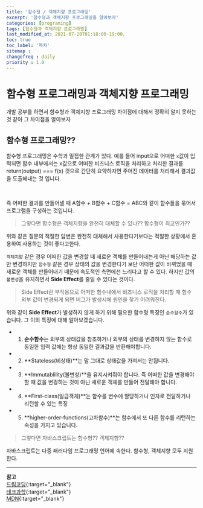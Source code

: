 ```yaml
---
title: '함수형 / 객체지향 프로그래밍'
excerpt: '함수형과 객체지향 프로그래밍을 알아보자' 
categories: [programing]
tags: [함수형과 객체지향 프로그래밍]
last_modified_at: 2021-07-20T01:18:00-19:00, 
toc: true 
toc_label: '목차'
sitemap :
changefreq : daily
priority : 1.0
---
```


# 함수형 프로그래밍과 객체지향 프로그래밍

개발 공부를 하면서 함수형과 객체지향 프로그래밍 차이점에 대해서 정확히 알지 못하는 것 같아 그 차이점을 알아보자

## 함수형 프로그래밍??

함수형 프로그래밍은 수학과 밀접한 관계가 있다. 예를 들어 input으로 어떠한 `x`값이 입력되면 함수 내부에서는
x값으로 어떠한 비즈니스 로직을 처리하고 처리한 결과를 return(output) === f(x) 것으로 간단히 요약하자면 주어진 데이터를 처리해서 결과값을 도출해내는 것 입니다.

<br>

즉 어떠한 결과를 만들어낼 때 A함수 + B함수 + C함수 = ABC와 같이 함수들을 묶어서 프로그램을 구성하는 것입니다.

> 그렇다면 함수형은 객체지향을 완전히 대체할 수 있나?? 함수형이 최고인가??

위와 같은 질문의 적절한 답변은 완전히 대체해서 사용한다기보다는 적절한 상황에서 혼용하여 사용하는 것이 좋다고한다.

`객체지향` 같은 경우 어떠한 값을 변경할 때 새로운 객체를 만들어내는게 아닌 해당하는 값만 변경하지만
`함수형` 같은 경우 상태의 값을 변경한다기 보단 어떠한 값이 바뀌었을 때 새로운 객체를 만들어내기 때문에 속도적인 측면에선 느리다고 할 수 있다.
하지만 값의 `불변성`을 유지하면서 **Side Effect**를 줄일 수 있다는 것이다. 

> Side Effect란 부작용으로 어떠한 함수내에서 비즈니스 로직을 처리할 때 함수 외부 값이 변경되게 되면 버그가 발생시에 원인을 찾기 어려워진다.

위와 같이 **Side Effect**가 발생하지 않게 하기 위해 필요한 함수형 특징인 `순수함수`가 있습니다. 그 이외 특징에 대해 알아보겠습니다.

- 1) **순수함수**는 외부의 상태값을 참조하거나 외부의 상태를 변경하지 않는 함수로 동일한 입력 값에는 항상 동일한 결과값을 반환해야합니다. 
- 2) **Stateless(비상태)**는 말 그대로 상태값을 가져서는 안됩니다.
- 3) **Immutablility(불변성)**을 유지시켜줘야 합니다. 즉 어떠한 값을 변경해야할 때 값을 변경하는 것이 아닌 새로운 객체를 만들어 전달해야 합니다.  
- 4) **First-class(일급객체)**는 함수를 변수에 할당하거나 인자로 전달하거나 리턴할 수 있는 특징
- 5) **higher-order-functions(고차함수)**는 함수에서 또 다른 함수를 리턴하는 속성을 가지고 있습니다. 

> 그렇다면 자바스크립트는 함수형?? 객체지향??

자바스크립트는 다중 패러다임 프로그래밍 언어에 속한다. 함수형, 객체지향 모두 지원한다.


---

**참고** <br>
[드림코딩](https://www.youtube.com/watch?v=4ezXhCuT2mw){:target="\_blank"} <br>
[테크과학](https://www.youtube.com/watch?v=FCH9ufdKxWE){:target="\_blank"} <br>
[MDN](https://developer.mozilla.org/ko/docs/Web/JavaScript){:target="\_blank"} <br>


